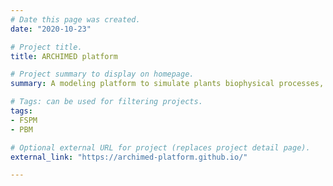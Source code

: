 ```yaml
---
# Date this page was created.
date: "2020-10-23"

# Project title.
title: ARCHIMED platform

# Project summary to display on homepage.
summary: A modeling platform to simulate plants biophysical processes, growth and development.

# Tags: can be used for filtering projects.
tags:
- FSPM
- PBM

# Optional external URL for project (replaces project detail page).
external_link: "https://archimed-platform.github.io/"

---
```

